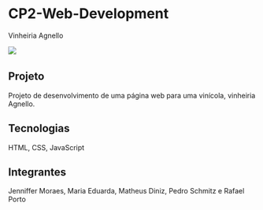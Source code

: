 # CP2-Web-Development

<p font-style="bold">Vinheiria Agnello</p>
<img src="![Print](/img/print-vinheiria.png)">

## Projeto
<p>Projeto de desenvolvimento de uma página web para uma vinícola, vinheiria Agnello.</p>

## Tecnologias
<p>HTML, CSS, JavaScript</p>

## Integrantes
<p>Jenniffer Moraes, Maria Eduarda, Matheus Diniz, Pedro Schmitz e Rafael Porto</p>